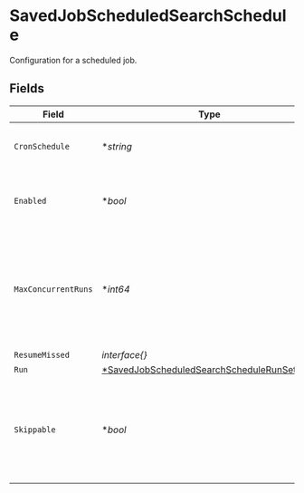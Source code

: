 # SavedJobScheduledSearchSchedule

Configuration for a scheduled job.


## Fields

| Field                                                                                                            | Type                                                                                                             | Required                                                                                                         | Description                                                                                                      |
| ---------------------------------------------------------------------------------------------------------------- | ---------------------------------------------------------------------------------------------------------------- | ---------------------------------------------------------------------------------------------------------------- | ---------------------------------------------------------------------------------------------------------------- |
| `CronSchedule`                                                                                                   | **string*                                                                                                        | :heavy_minus_sign:                                                                                               | A cron schedule on which to run this job.                                                                        |
| `Enabled`                                                                                                        | **bool*                                                                                                          | :heavy_minus_sign:                                                                                               | Determines whether or not this schedule is enabled.                                                              |
| `MaxConcurrentRuns`                                                                                              | **int64*                                                                                                         | :heavy_minus_sign:                                                                                               | The maximum number of instances that may be running of this scheduled job at any given time.                     |
| `ResumeMissed`                                                                                                   | *interface{}*                                                                                                    | :heavy_minus_sign:                                                                                               | N/A                                                                                                              |
| `Run`                                                                                                            | [*SavedJobScheduledSearchScheduleRunSettings](../../models/shared/savedjobscheduledsearchschedulerunsettings.md) | :heavy_minus_sign:                                                                                               | N/A                                                                                                              |
| `Skippable`                                                                                                      | **bool*                                                                                                          | :heavy_minus_sign:                                                                                               | Skippable jobs can be delayed, up to their next run time, if the system is hitting concurrency limits.           |